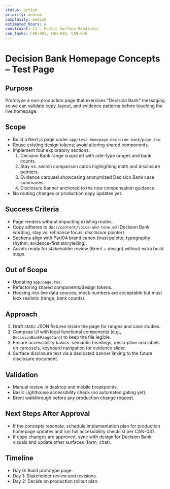 ```yaml
---
status: active
priority: medium
complexity: medium
estimated_hours: 6
constraint: C1 – Public Surface Readiness
can_tasks: CAN-001, CAN-020, CAN-036
---
```


# Decision Bank Homepage Concepts – Test Page

## Purpose

Prototype a non-production page that exercises “Decision Bank” messaging so we can validate copy, layout, and evidence patterns before touching the live homepage.

## Scope

- Build a Next.js page under `app/test-homepage-decision-bank/page.tsx`.
- Reuse existing design tokens; avoid altering shared components.
- Implement four exploratory sections:
  1. Decision Bank range snapshot with rate-type ranges and bank counts.
  2. Stay vs. switch comparison cards highlighting math and disclosure pointers.
  3. Evidence carousel showcasing anonymized Decision Bank case summaries.
  4. Disclosure banner anchored to the new compensation guidance.
- No routing changes or production copy updates yet.

## Success Criteria

- Page renders without impacting existing routes.
- Copy adheres to `docs/content/voice-and-tone.md` (Decision Bank wording, stay vs. refinance focus, disclosure pointer).
- Sections align with Part04 brand canon (trust palette, typography rhythm, evidence-first storytelling).
- Assets ready for stakeholder review (Brent + design) without extra build steps.

## Out of Scope

- Updating `app/page.tsx`.
- Refactoring shared components/design tokens.
- Hooking into live data sources; mock numbers are acceptable but must look realistic (range, bank counts).

## Approach

1. Draft static JSON fixtures inside the page for ranges and case studies.
2. Compose UI with local functional components (e.g., `DecisionBankRangeCard`) to keep the file legible.
3. Ensure accessibility basics: semantic headings, descriptive aria labels on carousels, keyboard navigation for evidence slider.
4. Surface disclosure text via a dedicated banner linking to the future disclosure document.

## Validation

- Manual review in desktop and mobile breakpoints.
- Basic Lighthouse accessibility check (no automated gating yet).
- Brent walkthrough before any production change request.

## Next Steps After Approval

- If the concepts resonate, schedule implementation plan for production homepage updates and run full accessibility checklist per CAN-037.
- If copy changes are approved, sync with design for Decision Bank visuals and update other surfaces (form, chat).

## Timeline

- Day 0: Build prototype page.
- Day 1: Stakeholder review and revisions.
- Day 2: Decide on production rollout plan.
